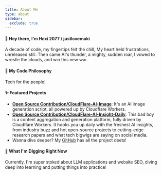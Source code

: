 ```yaml
---
title: About Me
type: about
sidebar:
  exclude: true
---
```

#### 👋 Hey there, I'm Hexi 2077 / justlovemaki

A decade of code, my fingertips felt the chill,
My heart held frustrations, unreleased still.
Then came AI's thunder, a mighty, sudden roar,
I vowed to wrestle the clouds, and win this new war.

#### 🚀 My Code Philosophy

Tech for the people!

#### ✨ Featured Projects

*   **[Open Source Contribution/CloudFlare-AI-Image](https://github.com/justlovemaki/CloudFlare-AI-Image)**:
    It's an AI image generation script, all powered up by Cloudflare Workers.
*   **[Open Source Contribution/CloudFlare-AI-Insight-Daily](https://github.com/justlovemaki/CloudFlare-AI-Insight-Daily)**:
    This bad boy is a content aggregation and generation platform, fully driven by Cloudflare Workers. It hooks you up daily with the freshest AI insights, from industry buzz and hot open-source projects to cutting-edge research papers and what tech bigwigs are saying on social media.
*   Wanna dive deeper? My [GitHub](https://github.com/justlovemaki) has all the project deets!

#### 🌱 What I'm Digging Right Now

Currently, I'm super stoked about LLM applications and website SEO, diving deep into learning and putting things into practice!
